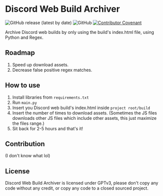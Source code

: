 # Discord Web Build Archiver
![GitHub release (latest by date)](https://img.shields.io/github/downloads/Nostalgicord/Discord-Web-Build-Archiver/latest/total)
![GitHub](https://img.shields.io/github/license/Nostalgicord/Discord-Web-Build-Archiver)
[![Contributor Covenant](https://img.shields.io/badge/Contributor%20Covenant-2.1-4baaaa.svg)](code_of_conduct.md) 

Archive Discord web builds by only using the build's index.html file, using Python and Regex.

## Roadmap
1. Speed up download assets.
2. Decrease false positive regex matches.

## How to use
1. Install libraries from `requirements.txt`
2. Run `main.py` 
3. Insert you Discord web build's index.html inside `project root/build`
4. Insert the number of times to download assets. (Sometimes the JS files downloads other JS files which include other assets, this just maximize the files range.)
5. Sit back for 2-5 hours and that's it!

## Contribution
(I don't know what lol)

## License 
Discord Web Build Archiver is licensed under GPTv3, please don't copy any code without any credit, or copy any code to a closed sourced project.
